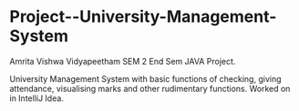 # Project--University-Management-System
Amrita Vishwa Vidyapeetham SEM 2 End Sem JAVA Project.

University Management System with basic functions of checking, giving attendance, visualising marks and other rudimentary functions.
Worked on in IntelliJ Idea. 

